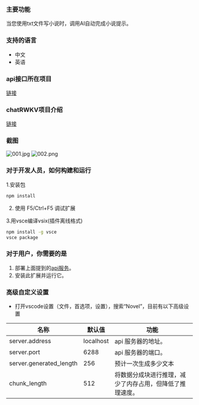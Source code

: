 ### 主要功能
当您使用txt文件写小说时，调用AI自动完成小说提示。

### 支持的语言
- 中文
- 英语

### api接口所在项目

[链接](https://github.com/Tlntin/ChatRWKV-Novel-api)

### chatRWKV项目介绍
[链接](https://github.com/BlinkDL/ChatRWKV)

### 截图
![001.jpg](https://s2.loli.net/2023/04/24/r2JKiw1vxWGdEa9.jpg)
![002.png](https://s2.loli.net/2023/04/24/qXhPueW2jEvrBRJ.png)

### 对于开发人员，如何构建和运行
1.安装包
```bash
npm install
```
2. 使用 F5/Ctrl+F5 调试扩展

3.用vsce编译vsix(插件离线格式)
```bash
npm install -g vsce
vsce package
```

### 对于用户，你需要的是
1. 部署上面提到的[api服务](https://github.com/Tlntin/ChatRWKV-Novel-api)。
2. 安装此扩展并运行它。

### 高级自定义设置
- 打开vscode设置（文件，首选项，设置），搜索“Novel”，目前有以下高级设置

|名称 |默认值 |功能 |
| ---------------------- | ---------- | ------------------------------------- |
|server.address          |localhost   | api 服务器的地址。                         |
|server.port             | 6288       | api 服务器的端口。                         |
|server.generated_length | 256        | 预计一次生成多少文本                         |
|chunk_length            | 512        | 将数据分成块进行推理，减少了内存占用，但降低了推理速度。 |